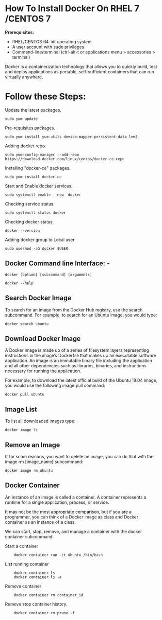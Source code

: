 # How To Install Docker On RHEL 7 /CENTOS 7 


**Prerequisites:**

- RHEL/CENTOS 64-bit operating system
- A user account with sudo privileges
- Command-line/terminal (ctrl-alt-t or applications menu > accessories > terminal)


Docker is a containerization technology that allows you to quickly build, test and deploy applications as portable, self-sufficient containers that can run virtually anywhere.

# Follow these Steps:  

Update the latest packages. 

    sudo yum update

Pre-requisites packages. 

	sudo yum install yum-utils device-mapper-persistent-data lvm2

Adding docker repo.

	sudo yum-config-manager --add-repo https://download.docker.com/linux/centos/docker-ce.repo

Installing "docker-ce" packages.

	sudo yum install docker-ce

Start and Enable docker services.

	sudo systemctl enable --now  docker

Checking service status. 

	sudo systemctl status docker

Checking docker status. 

	docker --version

Adding docker group to Local user 

    sudo usermod -aG docker $USER

## Docker Command line Interface: -
    
    docker [option] [subcommand] [arguments]
    
    docker --help 



## Search Docker Image
To search for an image from the Docker Hub registry, use the search subcommand.
For example, to search for an Ubuntu image, you would type:

    docker search ubuntu  

## Download Docker Image

A Docker image is made up of a series of filesystem layers representing instructions in the image’s Dockerfile that makes up an executable software application. An image is an immutable binary file including the application and all other dependencies such as libraries, binaries, and instructions necessary for running the application.

For example, to download the latest official build of the Ubuntu 18.04 image, you would use the following image pull command:

    docker pull ubuntu

## Image List
To list all downloaded images type:

	docker image ls

## Remove an Image
If for some reasons, you want to delete an image, you can do that with the image rm [image_name] subcommand:

	docker image rm ubuntu

## Docker Container 
An instance of an image is called a container. A container represents a runtime for a single application, process, or service.

It may not be the most appropriate comparison, but if you are a programmer, you can think of a Docker image as class and Docker container as an instance of a class.

We can start, stop, remove, and manage a container with the docker container subcommand.

Start a container

    	docker container run -it ubuntu /bin/bash

List running container 

    	docker container ls 
    	docker container ls -a 

Remove container

    	docker container rm container_id 

Remove stop container history.

    	docker container rm prune -f
